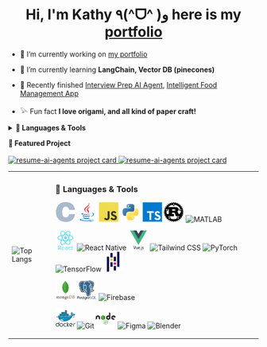 
<!--https://rahuldkjain.github.io/gh-profile-readme-generator/ -->
<h1 align="center">Hi, I'm Kathy ٩(^ᗜ^ )و here is my  <a
    href="https://kathychen-portfolio.vercel.app/"
    target="_blank"
    rel="noopener noreferrer"
    style={{ color: '#0070f3', textDecoration: 'none', fontWeight: '700' }}
  > portfolio </a> 
</h1> 

- 🌟 I’m currently working on [my portfolio](https://kathychen-portfolio.vercel.app/)

- 🌱 I’m currently learning **LangChain, Vector DB (pinecones)**

- 🦋 Recently finished [Interview Prep AI Agent](https://github.com/Kathy331/resume-ai-agents), [Intelligent Food Management App](https://github.com/Kathy331/hophack2025-health)

- 𓅪 Fun fact **I love origami, and all kind of paper craft!**






<details>
  <summary><strong>🧰 Languages & Tools</strong></summary>
  <div style="margin-left: 40px; margin-top: 10px;">

  <!-- Programming Languages -->
  <h4>👨‍💻 Programming Languages</h4>
  <p style="margin-left: 20px;">
    <a href="https://www.cprogramming.com/" target="_blank" rel="noreferrer">
      <img src="https://raw.githubusercontent.com/devicons/devicon/master/icons/c/c-original.svg" alt="C" width="40" height="40" />
    </a>
    <a href="https://www.java.com" target="_blank" rel="noreferrer">
      <img src="https://raw.githubusercontent.com/devicons/devicon/master/icons/java/java-original.svg" alt="Java" width="40" height="40" />
    </a>
    <a href="https://developer.mozilla.org/en-US/docs/Web/JavaScript" target="_blank" rel="noreferrer">
      <img src="https://raw.githubusercontent.com/devicons/devicon/master/icons/javascript/javascript-original.svg" alt="JavaScript" width="40" height="40" />
    </a>
    <a href="https://www.python.org" target="_blank" rel="noreferrer">
      <img src="https://raw.githubusercontent.com/devicons/devicon/master/icons/python/python-original.svg" alt="Python" width="40" height="40" />
    </a>
    <a href="https://www.typescriptlang.org/" target="_blank" rel="noreferrer">
      <img src="https://raw.githubusercontent.com/devicons/devicon/master/icons/typescript/typescript-original.svg" alt="TypeScript" width="40" height="40" />
    </a>
    <a href="https://www.rust-lang.org" target="_blank" rel="noreferrer">
      <img src="https://raw.githubusercontent.com/devicons/devicon/master/icons/rust/rust-original.svg" alt="Rust" width="40" height="40" />
    </a>
    <a href="https://www.mathworks.com/" target="_blank" rel="noreferrer">
      <img src="https://upload.wikimedia.org/wikipedia/commons/2/21/Matlab_Logo.png" alt="MATLAB" width="40" height="40" />
    </a>
  </p>

  <!-- Frameworks & Libraries -->
  <h4>📚 Frameworks & Libraries</h4>
  <p style="margin-left: 20px;">
    <a href="https://reactjs.org/" target="_blank" rel="noreferrer">
      <img src="https://raw.githubusercontent.com/devicons/devicon/master/icons/react/react-original-wordmark.svg" alt="React" width="40" height="40" />
    </a>
    <a href="https://reactnative.dev/" target="_blank" rel="noreferrer">
      <img src="https://reactnative.dev/img/header_logo.svg" alt="React Native" width="40" height="40" />
    </a>
    <a href="https://vuejs.org/" target="_blank" rel="noreferrer">
      <img src="https://raw.githubusercontent.com/devicons/devicon/master/icons/vuejs/vuejs-original-wordmark.svg" alt="Vue.js" width="40" height="40" />
    </a>
    <a href="https://tailwindcss.com/" target="_blank" rel="noreferrer">
      <img src="https://www.vectorlogo.zone/logos/tailwindcss/tailwindcss-icon.svg" alt="Tailwind CSS" width="40" height="40" />
    </a>
    <a href="https://pytorch.org/" target="_blank" rel="noreferrer">
      <img src="https://www.vectorlogo.zone/logos/pytorch/pytorch-icon.svg" alt="PyTorch" width="40" height="40" />
    </a>
    <a href="https://www.tensorflow.org" target="_blank" rel="noreferrer">
      <img src="https://www.vectorlogo.zone/logos/tensorflow/tensorflow-icon.svg" alt="TensorFlow" width="40" height="40" />
    </a>
    <a href="https://pandas.pydata.org/" target="_blank" rel="noreferrer">
      <img src="https://raw.githubusercontent.com/devicons/devicon/master/icons/pandas/pandas-original.svg" alt="Pandas" width="40" height="40" />
    </a>
  </p>

  <!-- Databases -->
  <h4>🗄️ Databases</h4>
  <p style="margin-left: 20px;">
    <a href="https://www.mongodb.com/" target="_blank" rel="noreferrer">
      <img src="https://raw.githubusercontent.com/devicons/devicon/master/icons/mongodb/mongodb-original-wordmark.svg" alt="MongoDB" width="40" height="40" />
    </a>
    <a href="https://www.postgresql.org" target="_blank" rel="noreferrer">
      <img src="https://raw.githubusercontent.com/devicons/devicon/master/icons/postgresql/postgresql-original-wordmark.svg" alt="PostgreSQL" width="40" height="40" />
    </a>
    <a href="https://firebase.google.com/" target="_blank" rel="noreferrer">
      <img src="https://www.vectorlogo.zone/logos/firebase/firebase-icon.svg" alt="Firebase" width="40" height="40" />
    </a>
  </p>

  <!-- DevOps & Tools -->
  <h4>🛠️ Tools & DevOps</h4>
  <p style="margin-left: 20px;">
    <a href="https://www.docker.com/" target="_blank" rel="noreferrer">
      <img src="https://raw.githubusercontent.com/devicons/devicon/master/icons/docker/docker-original-wordmark.svg" alt="Docker" width="40" height="40" />
    </a>
    <a href="https://git-scm.com/" target="_blank" rel="noreferrer">
      <img src="https://www.vectorlogo.zone/logos/git-scm/git-scm-icon.svg" alt="Git" width="40" height="40" />
    </a>
    <a href="https://nodejs.org" target="_blank" rel="noreferrer">
      <img src="https://raw.githubusercontent.com/devicons/devicon/master/icons/nodejs/nodejs-original-wordmark.svg" alt="Node.js" width="40" height="40" />
    </a>
    <a href="https://www.figma.com/" target="_blank" rel="noreferrer">
      <img src="https://www.vectorlogo.zone/logos/figma/figma-icon.svg" alt="Figma" width="40" height="40" />
    </a>
    <a href="https://www.blender.org/" target="_blank" rel="noreferrer">
      <img src="https://download.blender.org/branding/community/blender_community_badge_white.svg" alt="Blender" width="40" height="40" />
    </a>
  </p>

  </div>
</details>

<!--
<h3 align="left">Support:</h3>
<p><a href="https://www.buymeacoffee.com/KathyChen"> <img align="left" src="https://cdn.buymeacoffee.com/buttons/v2/default-yellow.png" height="50" width="210" alt="KathyChen" /></a></p><br><br>
<p>&nbsp;<img align="center" src="https://github-readme-stats.vercel.app/api?username=kathy331&show_icons=true&theme=dark&locale=en" alt="kathy331" /></p>


-->


<!-- <p><img align="center" src="https://github-readme-streak-stats.herokuapp.com/?user=kathy331&theme=dark" alt="kathy331" /></p> --> 

<p align="left">
  <b>🚀 Featured Project</b><br><br>
  <a href="https://github.com/Kathy331/resume-ai-agents">
    <img src="https://github-readme-stats.vercel.app/api/pin/?username=Kathy331&repo=resume-ai-agents&theme=dark" alt="resume-ai-agents project card"/>
  </a>
  <a href="https://github.com/Kathy331/resume-ai-agents">
    <img src="https://github-readme-stats.vercel.app/api/pin/?username=Kathy331&repo=resume-ai-agents&theme=dark" alt="resume-ai-agents project card"/>
  </a>
</p>
<!--status
<p><img align="left" src="https://github-readme-stats.vercel.app/api/top-langs?username=kathy331&show_icons=true&theme=dark&locale=en&layout=compact" alt="kathy331" /></p> -->




<!-- Status + Languages/Tools side by side -->
<table>
  <tr>
    <td>
      <!-- GitHub Stats -->
      <img src="https://github-readme-stats.vercel.app/api/top-langs?username=kathy331&show_icons=true&theme=dark&locale=en&layout=compact" alt="Top Langs" height="200"/>
    </td>
    <td>
      <!-- Languages & Tools -->
      <h3>🧰 Languages & Tools</h3>
      <p>
        <img src="https://raw.githubusercontent.com/devicons/devicon/master/icons/c/c-original.svg" width="40" height="40" alt="C"/>
        <img src="https://raw.githubusercontent.com/devicons/devicon/master/icons/java/java-original.svg" width="40" height="40" alt="Java"/>
        <img src="https://raw.githubusercontent.com/devicons/devicon/master/icons/javascript/javascript-original.svg" width="40" height="40" alt="JavaScript"/>
        <img src="https://raw.githubusercontent.com/devicons/devicon/master/icons/python/python-original.svg" width="40" height="40" alt="Python"/>
        <img src="https://raw.githubusercontent.com/devicons/devicon/master/icons/typescript/typescript-original.svg" width="40" height="40" alt="TypeScript"/>
        <img src="https://raw.githubusercontent.com/devicons/devicon/master/icons/rust/rust-original.svg" width="40" height="40" alt="Rust"/>
        <img src="https://upload.wikimedia.org/wikipedia/commons/2/21/Matlab_Logo.png" width="40" height="40" alt="MATLAB"/>
      </p>
      <p>
        <img src="https://raw.githubusercontent.com/devicons/devicon/master/icons/react/react-original-wordmark.svg" width="40" height="40" alt="React"/>
        <img src="https://reactnative.dev/img/header_logo.svg" width="40" height="40" alt="React Native"/>
        <img src="https://raw.githubusercontent.com/devicons/devicon/master/icons/vuejs/vuejs-original-wordmark.svg" width="40" height="40" alt="Vue.js"/>
        <img src="https://www.vectorlogo.zone/logos/tailwindcss/tailwindcss-icon.svg" width="40" height="40" alt="Tailwind CSS"/>
        <img src="https://www.vectorlogo.zone/logos/pytorch/pytorch-icon.svg" width="40" height="40" alt="PyTorch"/>
        <img src="https://www.vectorlogo.zone/logos/tensorflow/tensorflow-icon.svg" width="40" height="40" alt="TensorFlow"/>
        <img src="https://raw.githubusercontent.com/devicons/devicon/master/icons/pandas/pandas-original.svg" width="40" height="40" alt="Pandas"/>
      </p>
      <p>
        <img src="https://raw.githubusercontent.com/devicons/devicon/master/icons/mongodb/mongodb-original-wordmark.svg" width="40" height="40" alt="MongoDB"/>
        <img src="https://raw.githubusercontent.com/devicons/devicon/master/icons/postgresql/postgresql-original-wordmark.svg" width="40" height="40" alt="PostgreSQL"/>
        <img src="https://www.vectorlogo.zone/logos/firebase/firebase-icon.svg" width="40" height="40" alt="Firebase"/>
      </p>
      <p>
        <img src="https://raw.githubusercontent.com/devicons/devicon/master/icons/docker/docker-original-wordmark.svg" width="40" height="40" alt="Docker"/>
        <img src="https://www.vectorlogo.zone/logos/git-scm/git-scm-icon.svg" width="40" height="40" alt="Git"/>
        <img src="https://raw.githubusercontent.com/devicons/devicon/master/icons/nodejs/nodejs-original-wordmark.svg" width="40" height="40" alt="Node.js"/>
        <img src="https://www.vectorlogo.zone/logos/figma/figma-icon.svg" width="40" height="40" alt="Figma"/>
        <img src="https://download.blender.org/branding/community/blender_community_badge_white.svg" width="40" height="40" alt="Blender"/>
      </p>
    </td>
  </tr>
</table>




